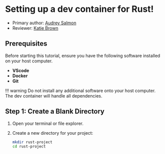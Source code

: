 # Setting up a dev container for Rust!

* Primary author: [Audrey Salmon](https://github.com/asalmon1)
* Reviewer: [Katie Brown](https://github.com/kgbrown5)

## Prerequisites

Before starting this tutorial, ensure you have the following software installed on your host computer.

- **VScode**
- **Docker**
- **Git**

!!! warning
    Do not install any additional software onto your host computer. The dev container will handle all dependencies.

## Step 1: Create a Blank Directory

1. Open your terminal or file explorer.
2. Create a new directory for your project:

   ```bash
   mkdir rust-project
   cd rust-project
   ```